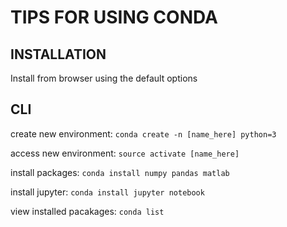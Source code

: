 # TIPS FOR USING CONDA

## INSTALLATION
Install from browser using the default options

## CLI
create new environment: `conda create -n [name_here] python=3`

access new environment: `source activate [name_here]`

install packages: `conda install numpy pandas matlab`

install jupyter: `conda install jupyter notebook`

view installed pacakages: `conda list`
